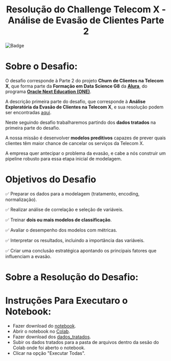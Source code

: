 <h1 align="center"> 
 Resolução do Challenge Telecom X - Análise de Evasão de Clientes
 Parte 2
</h1>

![Badge](http://img.shields.io/static/v1?label=STATUS&message=FINALIZADO&color=GREEN&style=for-the-badge)

# Sobre o Desafio:
O desafio corresponde à Parte 2 do projeto **Churn de Clientes na Telecom X**, que forma parte da **Formação em Data Science G8** da [**Alura**](https://cursos.alura.com.br/), do programa [**Oracle Next Education (ONE)**](https://www.oracle.com/br/education/oracle-next-education/).

A descrição primeira parte do desafio, que corresponde à **Análise Exploratória da Evasão de Clientes na Telecom X**, e sua resolução podem ser encontradas [aqui](https://github.com/Angel-Arroyo-H/alura-data-science-challenge-2/tree/main).

Neste seguindo desafio trabalharemos partindo dos **dados tratados** na primeira parte do desafio.

A nossa missão é desenvolver **modelos preditivos** capazes de prever quais clientes têm maior chance de cancelar os serviços da Telecom X.  

A empresa quer antecipar o problema da evasão, e cabe a nós construir um pipeline robusto para essa etapa inicial de modelagem.

# Objetivos do Desafio
✅ Preparar os dados para a modelagem (tratamento, encoding, normalização).

✅ Realizar análise de correlação e seleção de variáveis.
 
✅ Treinar **dois ou mais modelos de classificação**.

✅ Avaliar o desempenho dos modelos com métricas.

✅ Interpretar os resultados, incluindo a importância das variáveis.

✅ Criar uma conclusão estratégica apontando os principais fatores que influenciam a evasão.

# Sobre a Resolução do Desafio:


# Instruções Para Executaro o Notebook:
- Fazer download do [notebook]().
- Abrir o notebook no [Colab]().
- Fazer download dos [dados_tratados]().
- Subir os dados tratados para a pasta de arquivos dentro da sesão do Colab onde foi aberto o notebook.
- Clicar na opção "Executar Todas". 

